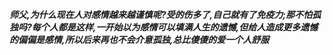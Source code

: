 ***师父,为什么现在人对感情越来越谨慎呢?受的伤多了,自己就有了免疫力;那不怕孤独吗?每个人都是这样,一开始以为感情可以填满人生的遗憾,但给人造成更多遗憾的偏偏是感情,所以后来再也不会介意孤独,总比傻傻的爱一个人舒服***
